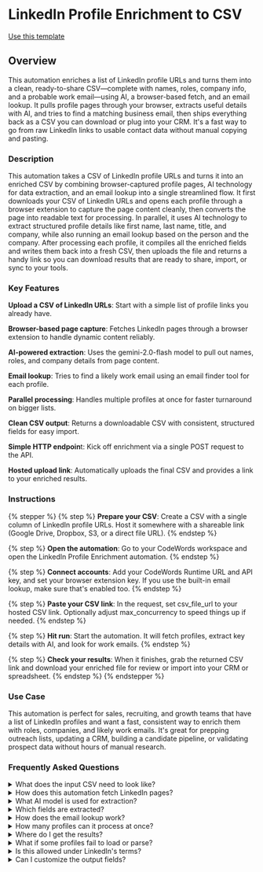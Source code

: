 # LinkedIn Profile Enrichment to CSV

<a href="https://codewords.agemo.ai/run/linkedin_profile_enrichment_to_csv" class="button primary">Use this template</a>

## Overview

This automation enriches a list of LinkedIn profile URLs and turns them into a clean, ready-to-share CSV—complete with names, roles, company info, and a probable work email—using AI, a browser-based fetch, and an email lookup. It pulls profile pages through your browser, extracts useful details with AI, and tries to find a matching business email, then ships everything back as a CSV you can download or plug into your CRM. It's a fast way to go from raw LinkedIn links to usable contact data without manual copying and pasting.

### Description

This automation takes a CSV of LinkedIn profile URLs and turns it into an enriched CSV by combining browser-captured profile pages, AI technology for data extraction, and an email lookup into a single streamlined flow. It first downloads your CSV of LinkedIn URLs and opens each profile through a browser extension to capture the page content cleanly, then converts the page into readable text for processing. In parallel, it uses AI technology to extract structured profile details like first name, last name, title, and company, while also running an email lookup based on the person and the company. After processing each profile, it compiles all the enriched fields and writes them back into a fresh CSV, then uploads the file and returns a handy link so you can download results that are ready to share, import, or sync to your tools.

### Key Features

**Upload a CSV of LinkedIn URLs**: Start with a simple list of profile links you already have.

**Browser-based page capture**: Fetches LinkedIn pages through a browser extension to handle dynamic content reliably.

**AI-powered extraction**: Uses the gemini-2.0-flash model to pull out names, roles, and company details from page content.

**Email lookup**: Tries to find a likely work email using an email finder tool for each profile.

**Parallel processing**: Handles multiple profiles at once for faster turnaround on bigger lists.

**Clean CSV output**: Returns a downloadable CSV with consistent, structured fields for easy import.

**Simple HTTP endpoin**t: Kick off enrichment via a single POST request to the API.

**Hosted upload link**: Automatically uploads the final CSV and provides a link to your enriched results.

### Instructions

{% stepper %}
{% step %}
**Prepare your CSV**: Create a CSV with a single column of LinkedIn profile URLs. Host it somewhere with a shareable link (Google Drive, Dropbox, S3, or a direct file URL).
{% endstep %}

{% step %}
**Open the automation**: Go to your CodeWords workspace and open the LinkedIn Profile Enrichment automation.
{% endstep %}

{% step %}
**Connect accounts**: Add your CodeWords Runtime URL and API key, and set your browser extension key. If you use the built-in email lookup, make sure that's enabled too.
{% endstep %}

{% step %}
**Paste your CSV link**: In the request, set csv\_file\_url to your hosted CSV link. Optionally adjust max\_concurrency to speed things up if needed.
{% endstep %}

{% step %}
**Hit run**: Start the automation. It will fetch profiles, extract key details with AI, and look for work emails.
{% endstep %}

{% step %}
**Check your results**: When it finishes, grab the returned CSV link and download your enriched file for review or import into your CRM or spreadsheet.
{% endstep %}
{% endstepper %}

### Use Case

This automation is perfect for sales, recruiting, and growth teams that have a list of LinkedIn profiles and want a fast, consistent way to enrich them with roles, companies, and likely work emails. It's great for prepping outreach lists, updating a CRM, building a candidate pipeline, or validating prospect data without hours of manual research.

### Frequently Asked Questions

<details>

<summary>What does the input CSV need to look like?</summary>

A simple CSV with one LinkedIn profile URL per row works great. No headers are strictly required, but including a header like URL is helpful.

</details>

<details>

<summary>How does this automation fetch LinkedIn pages?</summary>

It uses a browser extension runner so pages render like they do in a real browser, which improves consistency for dynamic content.

</details>

<details>

<summary>What AI model is used for extraction?</summary>

It uses gemini-2.0-flash through an OpenAI-compatible client to pull out structured fields from page content.

</details>

<details>

<summary>Which fields are extracted?</summary>

By default, it targets first name, last name, and current role details (like title and company). The automation then attempts a work email based on the person and company.

</details>

<details>

<summary>How does the email lookup work?</summary>

It calls an email finder tool (the Hunter email-finder node in CodeWords) using the person's name and company to suggest a likely work email.

</details>

<details>

<summary>How many profiles can it process at once?</summary>

It's designed to run profiles in parallel for speed. You can set max\_concurrency in the request to control how many are processed at the same time.

</details>

<details>

<summary>Where do I get the results?</summary>

When it finishes, the automation uploads the enriched CSV and returns a link you can download.

</details>

<details>

<summary>What if some profiles fail to load or parse?</summary>

That can happen with private or restricted profiles. Those entries will likely be skipped or returned with partial data. You can re-run them later.

</details>

<details>

<summary>Is this allowed under LinkedIn's terms?</summary>

You are responsible for how you use the automation and must follow LinkedIn's terms, plus your organization's data and privacy rules.

</details>

<details>

<summary>Can I customize the output fields?</summary>

Yes—this automation is extensible. You can adjust the extraction prompt or add fields (like location or education) if you want to capture more details.

</details>
